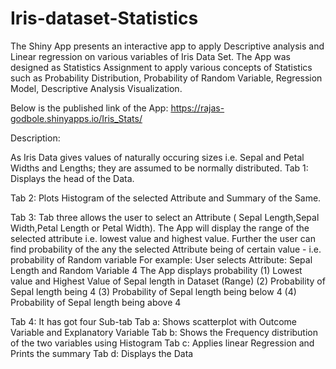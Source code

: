 # Iris-dataset-Statistics

The Shiny App presents an interactive app to apply Descriptive analysis and Linear regression on various variables of Iris Data Set. The App was designed as Statistics Assignment to apply various concepts of Statistics such as Probability Distribution, Probability of Random Variable, Regression Model, Descriptive Analysis Visualization.

Below is the published link of the App:
https://rajas-godbole.shinyapps.io/Iris_Stats/

Description:

As Iris Data gives values of naturally occuring sizes i.e. Sepal and Petal Widths and Lengths; they are assumed to be normally distributed. 
Tab 1: Displays the head of the Data.

Tab 2: Plots Histogram of the selected Attribute and Summary of the Same.

Tab 3:
Tab three allows the user to select an Attribute ( Sepal Length,Sepal Width,Petal Length or Petal Width). The App will display the range of the selected attribute i.e. lowest value and highest value.
Further the user can find probability of the any the selected Attribute being of certain value - i.e. probability of Random variable
For example: User selects Attribute: Sepal Length and Random Variable 4
The App displays probability (1) Lowest value and Highest Value of Sepal length in Dataset (Range)
                             (2) Probability of Sepal length being 4
                             (3) Probability of Sepal length being below 4
                             (4) Probability of Sepal length being above 4
                             
Tab 4:
It has got four Sub-tab
  Tab a:
  Shows scatterplot with Outcome Variable and Explanatory Variable
  Tab b:
  Shows the Frequency distribution of the two variables using Histogram
  Tab c:
  Applies linear Regression and Prints the summary
  Tab d:
  Displays the Data
  
